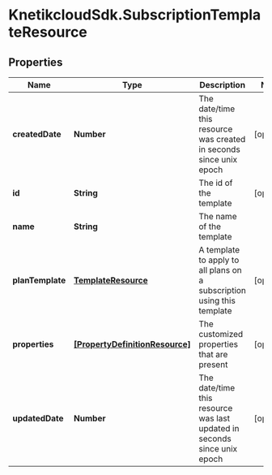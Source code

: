 # KnetikcloudSdk.SubscriptionTemplateResource

## Properties
Name | Type | Description | Notes
------------ | ------------- | ------------- | -------------
**createdDate** | **Number** | The date/time this resource was created in seconds since unix epoch | [optional] 
**id** | **String** | The id of the template | [optional] 
**name** | **String** | The name of the template | 
**planTemplate** | [**TemplateResource**](TemplateResource.md) | A template to apply to all plans on a subscription using this template | [optional] 
**properties** | [**[PropertyDefinitionResource]**](PropertyDefinitionResource.md) | The customized properties that are present | [optional] 
**updatedDate** | **Number** | The date/time this resource was last updated in seconds since unix epoch | [optional] 



